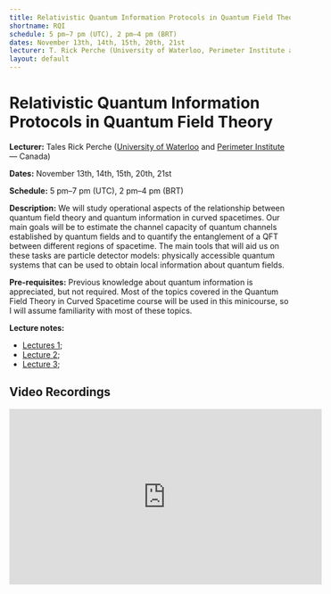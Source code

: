 ```yaml
---
title: Relativistic Quantum Information Protocols in Quantum Field Theory
shortname: RQI
schedule: 5 pm–7 pm (UTC), 2 pm–4 pm (BRT)
dates: November 13th, 14th, 15th, 20th, 21st
lecturer: T. Rick Perche (University of Waterloo, Perimeter Institute and the Institute of Quantum Computing — Canada)
layout: default
---
```


# Relativistic Quantum Information Protocols in Quantum Field Theory

**Lecturer:** Tales Rick Perche ([University of Waterloo](https://uwaterloo.ca/) and [Perimeter Institute](https://perimeterinstitute.ca/) — Canada)

**Dates:** November 13th, 14th, 15th, 20th, 21st

**Schedule:** 5 pm–7 pm (UTC), 2 pm–4 pm (BRT)

**Description:** We will study operational aspects of the relationship between quantum field theory and quantum information in curved spacetimes. Our main goals will be to  estimate the channel capacity of quantum channels established by quantum fields and to quantify the entanglement of a QFT between different regions of spacetime. The main tools that will aid us on these tasks are particle detector models: physically accessible quantum systems that can be used to obtain local information about quantum fields.

**Pre-requisites:** Previous knowledge about quantum information is appreciated, but not required. Most of the topics covered in the Quantum Field Theory in Curved Spacetime course will be used in this minicourse, so I will assume familiarity with most of these topics.

**Lecture notes:** 

* [Lectures 1](https://bht50.github.io/minicourses/RQI_L1.pdf);
* [Lecture 2](https://bht50.github.io/minicourses/RQI_L2BHTMiniCourseLec3.pdf);
* [Lecture 3](https://bht50.github.io/minicourses/RQI_L3.pdf);

## Video Recordings

<iframe width="560" height="315" src="https://www.youtube.com/embed/vMBEpT3fkj8?si=jnGYkBdohYYhFgjM" title="YouTube video player" frameborder="0" allow="accelerometer; autoplay; clipboard-write; encrypted-media; gyroscope; picture-in-picture; web-share" allowfullscreen></iframe>

